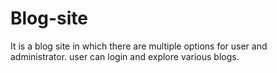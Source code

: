 # Blog-site
It is a blog site in which there are multiple options for user and administrator. user can login and explore various blogs.
